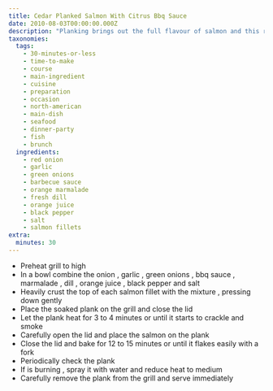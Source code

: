 ```yaml
---
title: Cedar Planked Salmon With Citrus Bbq Sauce
date: 2010-08-03T00:00:00.000Z
description: "Planking brings out the full flavour of salmon and this recipe from my favourite bbq buddy, ted reader, is one of my favourites.\r\nit is so easy and incredibly delicious.\r\n\r\nyou will need an untreated cedar plank (at least 10x8x1 inch), soaked in water overnight.\r\n\r\npreparation time does not include soaking time for the plank."
taxonomies:
  tags:
    - 30-minutes-or-less
    - time-to-make
    - course
    - main-ingredient
    - cuisine
    - preparation
    - occasion
    - north-american
    - main-dish
    - seafood
    - dinner-party
    - fish
    - brunch
  ingredients:
    - red onion
    - garlic
    - green onions
    - barbecue sauce
    - orange marmalade
    - fresh dill
    - orange juice
    - black pepper
    - salt
    - salmon fillets
extra:
  minutes: 30
---
```

 - Preheat grill to high
 - In a bowl combine the onion , garlic , green onions , bbq sauce , marmalade , dill , orange juice , black pepper and salt
 - Heavily crust the top of each salmon fillet with the mixture , pressing down gently
 - Place the soaked plank on the grill and close the lid
 - Let the plank heat for 3 to 4 minutes or until it starts to crackle and smoke
 - Carefully open the lid and place the salmon on the plank
 - Close the lid and bake for 12 to 15 minutes or until it flakes easily with a fork
 - Periodically check the plank
 - If is burning , spray it with water and reduce heat to medium
 - Carefully remove the plank from the grill and serve immediately
